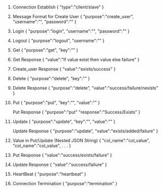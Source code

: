 1. Connection Establish
	{
		"type":"client/slave"
	}

2. Message Format for Create User
	{
		"purpose":"create_user",
		"username":"",
		"password":""
	}

3. Login
	{
		"purpose":"login",
		"username":"",
		"password":""
	}
	
4. Logout
	{
		"purpose":"logout",
		"username":""
	}
	
5. Get
	{
		"purpose":"get",
		"key":""
	}
	
6. Get Response
	{
		"value":"If value exist then value else failure"
	}

7. Create_user Response
	{
		"value":"exists/success"
	}

8. Delete
	{
		"purpose":"delete",
		"key":""
	}

9. Delete Response
	{
		"purpose":"delete",
		"value":"success/failure/nexists"
	}

10. Put
	{
		"purpose":"put",
		"key":"",
		"value":""
	}
	
	Put Response
	{
		"purpose":"put"
		"response":"Success/Exists"
	}

11. Update
	{
		"purpose":"update",
		"key":"",
		"value":""
	}

	Update Response 
	{
		"purpose":"update",
		"value":"exists/added/failure"
	}

12. Value in Put/Update (Nested JSON String)
	{
		"col_name":"col_value",
		"col_name":"col_value",
		.
		.
		.
	}

13. Put Response
	{
		"value":"success/exists/failure"
	}
	
14. Update Response
	{
		"value":"success/failure"
	}
	
15. HeartBeat
	{
		"purpose":"heartbeat"
	}

16. Connection Termination
	{
		"purpose":"termination"
	}